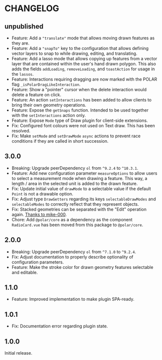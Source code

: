 # CHANGELOG

## unpublished

- Feature: Add a `"translate"` mode that allows moving drawn features as they are.
- Feature: Add a `"snapTo"` key to the configuration that allows defining vector layers to snap to while drawing, editing, and translating.
- Feature: Add a lasso mode that allows copying up features from a vector layer that are contained within the user's hand drawn polygon. This also adds the fields `addLoading`, `removeLoading`, and `toastAction` for usage in the `lassos`.
- Feature: Interactions requiring dragging are now marked with the POLAR flag `_isPolarDragLikeInteraction`.
- Feature: Show a "pointer" cursor when the delete interaction would delete a feature on click.
- Feature: An action `setInteractions` has been added to allow clients to bring their own geometry operations.
- Feature: Expose the `getSnaps` function. Intended to be used together with the `setInteractions` action only.
- Feature: Expose `Mode` type of Draw plugin for client-side extensions.
- Fix: Configured font colours were not used on Text draw. This has been resolved.
- Fix: Make `setMode` and `setDrawMode` `async` actions to prevent race conditions if they are called in short succession.

## 3.0.0

- Breaking: Upgrade peerDependency `ol` from `^9.2.4` to `^10.3.1`.
- Feature: Add new configuration parameter `measureOptions` to allow users to select a measurement mode when drawing a feature. This way, a length / area in the selected unit is added to the drawn feature.
- Fix: Update initial value of `drawMode` to a selectable value if the default `Point` is not a drawable option.
- Fix: Adjust type `DrawGetters` regarding its keys `selectableDrawModes` and `selectableModes` to correctly reflect that they represent objects.
- Fix: Stacked geometries can be separated with the "Edit" operation again. [Thanks to mike-000](https://github.com/openlayers/openlayers/issues/16593#issuecomment-2624257614).
- Chore: Add `@polar/core` as a dependency as the component `RadioCard.vue` has been moved from this package to `@polar/core`.

## 2.0.0

- Breaking: Upgrade peerDependency `ol` from `^7.1.0` to `^9.2.4`.
- Fix: Adjust documentation to properly describe optionality of configuration parameters.
- Feature: Make the stroke color for drawn geometry features selectable and editable.

## 1.1.0

- Feature: Improved implementation to make plugin SPA-ready.

## 1.0.1

- Fix: Documentation error regarding plugin state.

## 1.0.0

Initial release.

